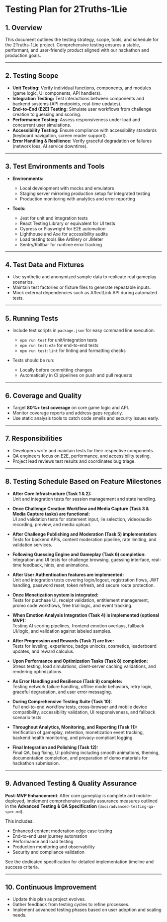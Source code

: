 # Testing Plan for 2Truths-1Lie

## 1. Overview

This document outlines the testing strategy, scope, tools, and schedule for the 2Truths-1Lie project. Comprehensive testing ensures a stable, performant, and user-friendly product aligned with our hackathon and production goals.

---

## 2. Testing Scope

- **Unit Testing:** Verify individual functions, components, and modules (game logic, UI components, API handlers).
- **Integration Testing:** Test interactions between components and backend systems (API endpoints, real-time updates).
- **End-to-End (E2E) Testing:** Simulate user workflows from challenge creation to guessing and scoring.
- **Performance Testing:** Assess responsiveness under load and concurrent user simulations.
- **Accessibility Testing:** Ensure compliance with accessibility standards (keyboard navigation, screen reader support).
- **Error Handling & Resilience:** Verify graceful degradation on failures (network loss, AI service downtime).

---

## 3. Test Environments and Tools

- **Environments:**
  - Local development with mocks and emulators
  - Staging server mirroring production setup for integrated testing
  - Production monitoring with analytics and error reporting

- **Tools:**
  - Jest for unit and integration tests
  - React Testing Library or equivalent for UI tests
  - Cypress or Playwright for E2E automation
  - Lighthouse and Axe for accessibility audits
  - Load testing tools like Artillery or JMeter
  - Sentry/Rollbar for runtime error tracking

---

## 4. Test Data and Fixtures

- Use synthetic and anonymized sample data to replicate real gameplay scenarios.
- Maintain test factories or fixture files to generate repeatable inputs.
- Mock external dependencies such as AffectLink API during automated tests.

---

## 5. Running Tests

- Include test scripts in `package.json` for easy command line execution:
  - `npm run test` for unit/integration tests
  - `npm run test:e2e` for end-to-end tests
  - `npm run test:lint` for linting and formatting checks

- Tests should be run:
  - Locally before committing changes
  - Automatically in CI pipelines on push and pull requests

---

## 6. Coverage and Quality

- Target **80%+ test coverage** on core game logic and API.
- Monitor coverage reports and address gaps regularly.
- Use static analysis tools to catch code smells and security issues early.

---

## 7. Responsibilities

- Developers write and maintain tests for their respective components.
- QA engineers focus on E2E, performance, and accessibility testing.
- Project lead reviews test results and coordinates bug triage.

---

## 8. Testing Schedule Based on Feature Milestones

- **After Core Infrastructure (Task 1 & 2):**  
  Unit and integration tests for session management and state handling.

- **Once Challenge Creation Workflow and Media Capture (Task 3 & Media Capture tasks) are functional:**  
  UI and validation tests for statement input, lie selection, video/audio recording, preview, and media upload.

- **After Challenge Publishing and Moderation (Task 5) implementation:**  
  Tests for backend APIs, content moderation pipeline, rate limiting, and validation services.

- **Following Guessing Engine and Gameplay (Task 6) completion:**  
  Integration and UI tests for challenge browsing, guessing interface, real-time feedback, hints, and animations.

- **After User Authentication features are implemented:**  
  Unit and integration tests covering login/logout, registration flows, JWT handling, password reset, token refresh, and secure route protection.

- **Once Monetization system is integrated:**  
  Tests for purchase UI, receipt validation, entitlement management, promo code workflows, free trial logic, and event tracking.

- **When Emotion Analysis Integration (Task 4) is implemented (optional MVP):**  
  Testing AI scoring pipelines, frontend emotion overlays, fallback UI/logic, and validation against labeled samples.

- **After Progression and Rewards (Task 7) are live:**  
  Tests for leveling, experience, badge unlocks, cosmetics, leaderboard updates, and reward calculus.

- **Upon Performance and Optimization Tasks (Task 8) completion:**  
  Stress testing, load simulations, client-server caching validations, and rendering optimizations.

- **As Error Handling and Resilience (Task 9) complete:**  
  Testing network failure handling, offline mode behaviors, retry logic, graceful degradation, and user error messaging.

- **During Comprehensive Testing Suite (Task 10):**  
  Full end-to-end workflow tests, cross-browser and mobile device compatibility, accessibility validation, UI responsiveness, and fallback scenario tests.

- **Throughout Analytics, Monitoring, and Reporting (Task 11):**  
  Verification of gameplay, retention, monetization event tracking, backend health monitoring, and privacy-compliant logging.

- **Final Integration and Polishing (Task 12):**  
  Final QA, bug fixing, UI polishing including smooth animations, theming, documentation completion, and preparation of demo materials for hackathon submission.

---

## 9. Advanced Testing & Quality Assurance

**Post-MVP Enhancement**: After core gameplay is complete and mobile-deployed, implement comprehensive quality assurance measures outlined in the **Advanced Testing & QA Specification** (`docs/advanced-testing-qa-spec.md`).

This includes:
- Enhanced content moderation edge case testing
- End-to-end user journey automation  
- Performance and load testing
- Production monitoring and observability
- Security and compliance validation

See the dedicated specification for detailed implementation timeline and success criteria.

---

## 10. Continuous Improvement

- Update this plan as project evolves.
- Gather feedback from testing cycles to refine processes.
- Implement advanced testing phases based on user adoption and scaling needs.
